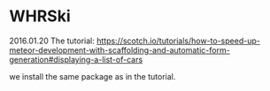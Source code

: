 # WHRSki
2016.01.20
The tutorial:
https://scotch.io/tutorials/how-to-speed-up-meteor-development-with-scaffolding-and-automatic-form-generation#displaying-a-list-of-cars

we install the same package as in the tutorial.
